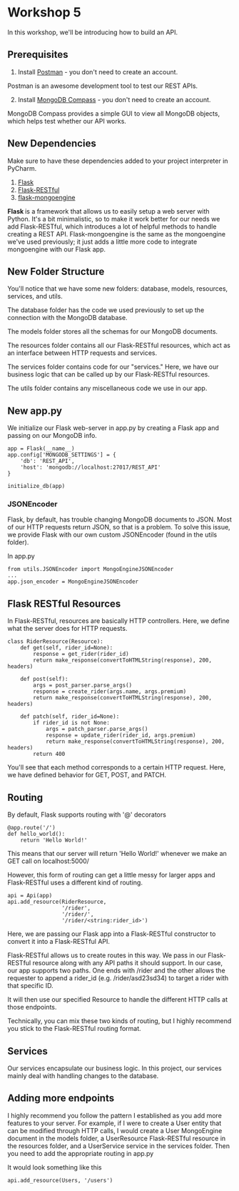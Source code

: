 # Workshop 5

In this workshop, we'll be introducing how to build an API.

## Prerequisites

1. Install [Postman](https://www.postman.com/) - you don't need to create an account.

Postman is an awesome development tool to test our REST APIs.

2. Install [MongoDB Compass](https://www.mongodb.com/try/download/compass) - you don't need to create an account.

MongoDB Compass provides a simple GUI to view all MongoDB objects, which helps test whether our API works.

## New Dependencies
Make sure to have these dependencies added to your project interpreter in PyCharm.

1. [Flask](https://flask.palletsprojects.com/en/1.1.x/)
2. [Flask-RESTful](https://flask-restful.readthedocs.io/en/latest/)
3. [flask-mongoengine](https://docs.mongoengine.org/projects/flask-mongoengine/en/latest/)

<b> Flask </b> is a framework that allows us to easily setup a web server with Python. It's a bit minimalistic, so to make it work better for our needs we add Flask-RESTful, which introduces a lot of helpful methods to handle creating a REST API. Flask-mongoengine is the same as the mongoengine we've used previously; it just adds a little more code to integrate mongoengine with our Flask app.

## New Folder Structure

You'll notice that we have some new folders: database, models, resources, services, and utils. 

The database folder has the code we used previously to set up the connection with the MongoDB database.

The models folder stores all the schemas for our MongoDB documents.

The resources folder contains all our Flask-RESTful resources, which act as an interface between HTTP requests and services.

The services folder contains code for our "services." Here, we have our business logic that can be called up by our Flask-RESTful resources.

The utils folder contains any miscellaneous code we use in our app.

## New app.py
We initialize our Flask web-server in app.py by creating a Flask app and passing on our MongoDB info.

```
app = Flask(__name__)
app.config['MONGODB_SETTINGS'] = {
    'db': 'REST_API',
    'host': 'mongodb://localhost:27017/REST_API'
}

initialize_db(app)
```


### JSONEncoder
Flask, by default, has trouble changing MongoDB documents to JSON. Most of our HTTP requests return JSON, so that is a problem. To solve this issue, we provide Flask with our own custom JSONEncoder (found in the utils folder).

In app.py
```
from utils.JSONEncoder import MongoEngineJSONEncoder
...
app.json_encoder = MongoEngineJSONEncoder
```

## Flask RESTful Resources

In Flask-RESTful, resources are basically HTTP controllers. Here, we define what the server does for HTTP requests.

```
class RiderResource(Resource):
    def get(self, rider_id=None):
        response = get_rider(rider_id)
        return make_response(convertToHTMLString(response), 200, headers)

    def post(self):
        args = post_parser.parse_args()
        response = create_rider(args.name, args.premium)
        return make_response(convertToHTMLString(response), 200, headers)

    def patch(self, rider_id=None):
        if rider_id is not None:
            args = patch_parser.parse_args()
            response = update_rider(rider_id, args.premium)
            return make_response(convertToHTMLString(response), 200, headers)
        return 400
```

You'll see that each method corresponds to a certain HTTP request. Here, we have defined behavior for GET, POST, and PATCH.

## Routing 
By default, Flask supports routing with '@' decorators
```
@app.route('/')
def hello_world():
    return 'Hello World!'
```

This means that our server will return 'Hello World!' whenever we make an GET call on localhost:5000/

However, this form of routing can get a little messy for larger apps and Flask-RESTful uses a different kind of routing.

```
api = Api(app)
api.add_resource(RiderResource,
                 '/rider',
                 '/rider/',
                 '/rider/<string:rider_id>')
```

Here, we are passing our Flask app into a Flask-RESTful constructor to convert it into a Flask-RESTful API.

Flask-RESTful allows us to create routes in this way. We pass in our Flask-RESTful resource along with any API paths it should support. In our case, our app supports two paths. One ends with /rider and the other allows the requester to append a rider_id (e.g. /rider/asd23sd34) to target a rider with that specific ID.

It will then use our specified Resource to handle the different HTTP calls at those endpoints.

Technically, you can mix these two kinds of routing, but I highly recommend you stick to the Flask-RESTful routing format.

## Services

Our services encapsulate our business logic. In this project, our services mainly deal with handling changes to the database.

## Adding more endpoints
I highly recommend you follow the pattern I established as you add more features to your server. For example, if I were to create a User entity that can be modified through HTTP calls, I would create a User MongoEngine document in the models folder, a UserResource Flask-RESTful resource in the resources folder, and a UserService service in the services folder. Then you need to add the appropriate routing in app.py

It would look something like this
```
api.add_resource(Users, '/users')
```